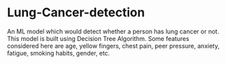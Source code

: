 # Lung-Cancer-detection
An ML model which would detect whether a person has lung cancer or not.
This model is built using Decision Tree Algorithm.
Some features considered here are age, yellow fingers, chest pain, peer pressure, anxiety, fatigue, smoking habits, gender, etc.

